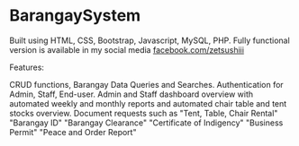 # BarangaySystem

Built using HTML, CSS, Bootstrap, Javascript, MySQL, PHP. 
Fully functional version is available in my social media [facebook.com/zetsushiii](https://www.facebook.com/zetsushiii/)

Features:

CRUD functions, Barangay Data Queries and Searches.
Authentication for Admin, Staff, End-user.
Admin and Staff dashboard overview with automated weekly and monthly reports and automated chair table and tent stocks overview.
Document requests such as "Tent, Table, Chair Rental" "Barangay ID" "Barangay Clearance" "Certificate of Indigency" "Business Permit" "Peace and Order Report"


